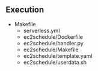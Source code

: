 ## Execution

* Makefile 
  * serverless.yml
  * ec2schedule/Dockerfile
  * ec2schedule/handler.py
  * ec2schedule/Makefile
  * ec2schedule/template.yaml
  * ec2schedule/userdata.sh 